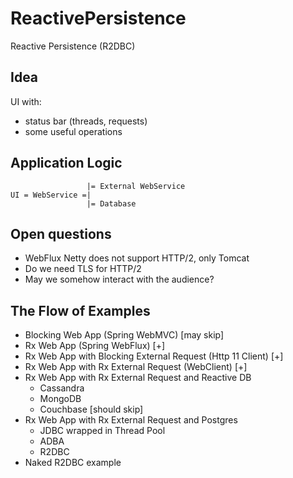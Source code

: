 # ReactivePersistence

Reactive Persistence (R2DBC)

## Idea

UI with:

* status bar (threads, requests)
* some useful operations

## Application Logic


```
                 |= External WebService
UI = WebService =|
                 |= Database
```


## Open questions

* WebFlux Netty does not support HTTP/2, only Tomcat
* Do we need TLS for HTTP/2
* May we somehow interact with the audience?

## The Flow of Examples

* Blocking Web App (Spring WebMVC) [may skip]
* Rx Web App (Spring WebFlux) [+]
* Rx Web App with Blocking External Request (Http 11 Client) [+]
* Rx Web App with Rx External Request (WebClient) [+]
* Rx Web App with Rx External Request and Reactive DB
  * Cassandra
  * MongoDB
  * Couchbase [should skip]
* Rx Web App with Rx External Request and Postgres
  * JDBC wrapped in Thread Pool
  * ADBA
  * R2DBC
* Naked R2DBC example
